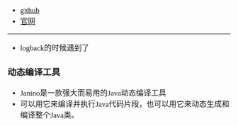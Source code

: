 <span  style="font-family: Simsun,serif; font-size: 17px; ">

- [github](https://github.com/janino-compiler/janino)
- [官网](http://janino-compiler.github.io/janino/)

---

- logback的时候遇到了

### 动态编译工具

- Janino是一款强大而易用的Java动态编译工具
- 可以用它来编译并执行Java代码片段，也可以用它来动态生成和编译整个Java类。

</span>